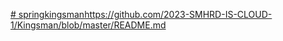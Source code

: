 [# springkingsman](https://github.com/2023-SMHRD-IS-CLOUD-1/Kingsman/blob/master/README.md)https://github.com/2023-SMHRD-IS-CLOUD-1/Kingsman/blob/master/README.md
